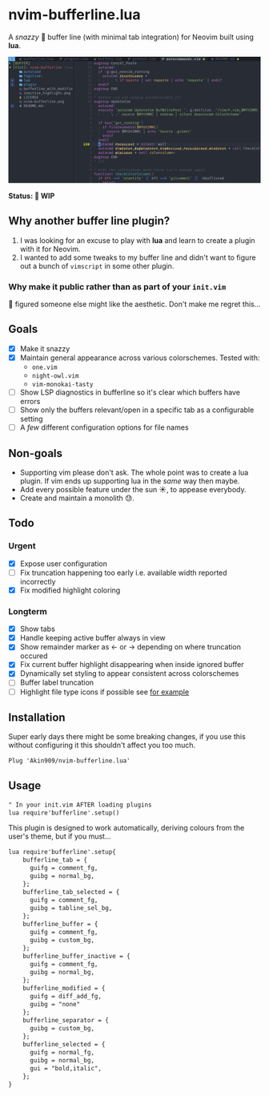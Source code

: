 # nvim-bufferline.lua

A _snazzy_ 💅 buffer line (with minimal tab integration) for Neovim built using **lua**.

![Bufferline screenshot](./nvim_bufferline.png "Nvim Bufferline")

**Status: 🚧 WIP**

## Why another buffer line plugin?

1. I was looking for an excuse to play with **lua** and learn to create a plugin with it for Neovim.
2. I wanted to add some tweaks to my buffer line and didn't want to figure out a bunch of `vimscript` in some other plugin.

### Why make it public rather than as part of your `init.vim`

🤷 figured someone else might like the aesthetic. Don't make me regret this...

## Goals

- [x] Make it snazzy
- [x] Maintain general appearance across various colorschemes. Tested with:
  - `one.vim`
  - `night-owl.vim`
  - `vim-monokai-tasty`
- [ ] Show LSP diagnostics in bufferline so it's clear which buffers have errors
- [ ] Show only the buffers relevant/open in a specific tab as a configurable setting
- [ ] A _few_ different configuration options for file names

## Non-goals

- Supporting vim please don't ask. The whole point was to create a lua plugin. If vim ends up supporting lua in the _same_ way then maybe.
- Add every possible feature under the sun ☀, to appease everybody.
- Create and maintain a monolith 😓.

## Todo

### Urgent

- [x] Expose user configuration
- [ ] Fix truncation happening too early i.e. available width reported incorrectly
- [x] Fix modified highlight coloring

### Longterm

- [x] Show tabs
- [x] Handle keeping active buffer always in view
- [x] Show remainder marker as <- or -> depending on where truncation occured
- [x] Fix current buffer highlight disappearing when inside ignored buffer
- [x] Dynamically set styling to appear consistent across colorschemes
- [ ] Buffer label truncation
- [ ] Highlight file type icons if possible see [for example](https://github.com/weirongxu/coc-explorer/blob/59bd41f8fffdc871fbd77ac443548426bd31d2c3/src/icons.nerdfont.json#L2)

## Installation

Super early days there might be some breaking changes, if you use this
without configuring it this shouldn't affect you too much.

```vim
Plug 'Akin909/nvim-bufferline.lua'
```

## Usage

```vim
" In your init.vim AFTER loading plugins
lua require'bufferline'.setup()
```

This plugin is designed to work automatically, deriving colours from the user's theme,
but if you must...

```vim
lua require'bufferline'.setup{
    bufferline_tab = {
      guifg = comment_fg,
      guibg = normal_bg,
    };
    bufferline_tab_selected = {
      guifg = comment_fg,
      guibg = tabline_sel_bg,
    };
    bufferline_buffer = {
      guifg = comment_fg,
      guibg = custom_bg,
    };
    bufferline_buffer_inactive = {
      guifg = comment_fg,
      guibg = normal_bg,
    };
    bufferline_modified = {
      guifg = diff_add_fg,
      guibg = "none"
    };
    bufferline_separator = {
      guibg = custom_bg,
    };
    bufferline_selected = {
      guifg = normal_fg,
      guibg = normal_bg,
      gui = "bold,italic",
    };
}
```

